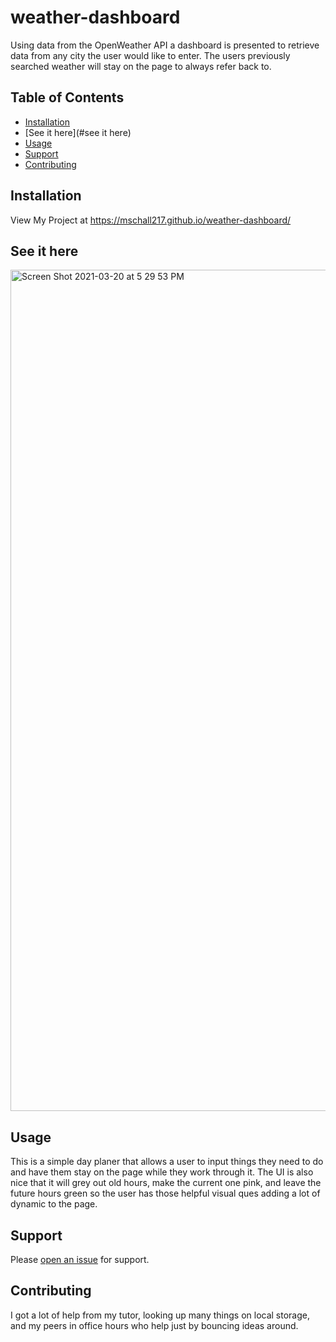 # weather-dashboard
Using data from the OpenWeather API a dashboard is presented to retrieve data from any city the user would like to enter. The users previously searched weather will stay on the page to always refer back to. 

## Table of Contents

- [Installation](#installation)
- [See it here](#see it here) 
- [Usage](#usage)
- [Support](#support)
- [Contributing](#contributing)

## Installation

View My Project at https://mschall217.github.io/weather-dashboard/

## See it here

<img width="1346" alt="Screen Shot 2021-03-20 at 5 29 53 PM" src="https://user-images.githubusercontent.com/75554590/111886076-ea629000-89a1-11eb-8650-2143345bdb6f.png">


## Usage

This is a simple day planer that allows a user to input things they need to do and have them stay on the page while they work through it. The UI is also nice that it will grey out old hours, make the current one pink, and leave the future hours green so the user has those helpful visual ques adding a lot of dynamic to the page. 

## Support

Please [open an issue](https://github.com/mschall217/work-day-scheduler/issues) for support.

## Contributing

I got a lot of help from my tutor, looking up many things on local storage, and my peers in office hours who help just by bouncing ideas around. 
